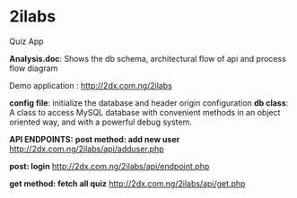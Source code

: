 # 2ilabs
Quiz App

**Analysis.doc**: Shows the db schema, architectural flow of api and process flow diagram

Demo application : http://2dx.com.ng/2ilabs

**config file**: initialize the database and header origin configuration 
**db class**: A class to access MySQL database with convenient methods
     in an object oriented way, and with a powerful debug system.

****API ENDPOINTS:**** 
**post method: add new user**
http://2dx.com.ng/2ilabs/api/adduser.php

**post: login**
http://2dx.com.ng/2ilabs/api/endpoint.php

**get method: fetch all quiz**
http://2dx.com.ng/2ilabs/api/get.php


